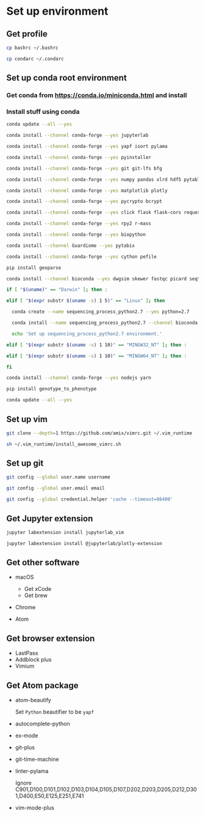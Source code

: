 # Set up environment

## Get profile

```sh
cp bashrc ~/.bashrc

cp condarc ~/.condarc
```

## Set up conda root environment

### Get conda from <https://conda.io/miniconda.html> and install

### Install stuff using conda

```sh
conda update --all --yes

conda install --channel conda-forge --yes jupyterlab

conda install --channel conda-forge --yes yapf isort pylama

conda install --channel conda-forge --yes pyinstaller

conda install --channel conda-forge --yes git git-lfs bfg

conda install --channel conda-forge --yes numpy pandas xlrd hdf5 pytables scipy scikit-learn statsmodels

conda install --channel conda-forge --yes matplotlib plotly

conda install --channel conda-forge --yes pycrypto bcrypt

conda install --channel conda-forge --yes click flask flask-cors requests

conda install --channel conda-forge --yes rpy2 r-mass

conda install --channel conda-forge --yes biopython

conda install --channel Guardiome --yes pytabix

conda install --channel conda-forge --yes cython pefile

pip install geoparse

conda install --channel bioconda --yes dwgsim skewer fastqc picard seqtk htslib samtools bwa kallisto freebayes bcftools snpeff

if [ "$(uname)" == "Darwin" ]; then :

elif [ "$(expr substr $(uname -s) 1 5)" == "Linux" ]; then

  conda create --name sequencing_process_python2.7 --yes python=2.7

  conda install --name sequencing_process_python2.7 --channel bioconda --yes strelka manta  # canvas

  echo 'Set up sequencing_process_python2.7 environment.'

elif [ "$(expr substr $(uname -s) 1 10)" == "MINGW32_NT" ]; then :

elif [ "$(expr substr $(uname -s) 1 10)" == "MINGW64_NT" ]; then :

fi

conda install --channel conda-forge --yes nodejs yarn

pip install genotype_to_phenotype

conda update --all --yes
```

## Set up vim

```sh
git clone --depth=1 https://github.com/amix/vimrc.git ~/.vim_runtime

sh ~/.vim_runtime/install_awesome_vimrc.sh
```

## Set up git

```sh
git config --global user.name username

git config --global user.email email

git config --global credential.helper 'cache --timeout=86400'
```

## Get Jupyter extension

```sh
jupyter labextension install jupyterlab_vim

jupyter labextension install @jupyterlab/plotly-extension
```

## Get other software

-   macOS

    -   Get xCode
    -   Get brew

-   Chrome

-   Atom

## Get browser extension

-   LastPass
-   Addblock plus
-   Vimium

## Get Atom package

-   atom-beautify

    Set `Python` beautifier to be `yapf`

-   autocomplete-python
-   ex-mode
-   git-plus
-   git-time-machine
-   linter-pylama

    Ignore C901,D100,D101,D102,D103,D104,D105,D107,D202,D203,D205,D212,D301,D400,E50,E125,E251,E741

-   vim-mode-plus
